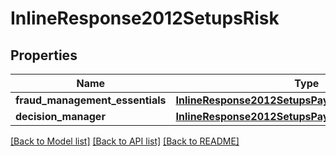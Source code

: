 # InlineResponse2012SetupsRisk

## Properties
Name | Type | Description | Notes
------------ | ------------- | ------------- | -------------
**fraud_management_essentials** | [**InlineResponse2012SetupsPaymentsCardProcessing**](InlineResponse2012SetupsPaymentsCardProcessing.md) |  | [optional] 
**decision_manager** | [**InlineResponse2012SetupsPaymentsCardProcessing**](InlineResponse2012SetupsPaymentsCardProcessing.md) |  | [optional] 

[[Back to Model list]](../README.md#documentation-for-models) [[Back to API list]](../README.md#documentation-for-api-endpoints) [[Back to README]](../README.md)


